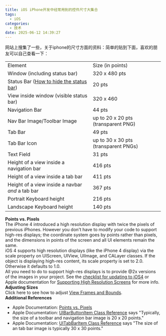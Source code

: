```yaml
---
title: iOS iPhone开发中经常用到的控件尺寸大集合
tags:
  - iOS
categories:
  - 技术
date: 2025-06-12 14:39:27
---
```


网站上搜集了一些，关于iphone的尺寸方面的资料：简单的贴到下面，喜欢的朋友可以自己查看一下：

|  |  |
| --- | --- |
| Element | Size (in points) |
| Window (including status bar) | 320 x 480 pts |
| Status Bar  ([How to hide the status bar](http://www.idev101.com/code/User_Interface/UIStatusBar.html)) | 20 pts |
| View inside window  (visible status bar) | 320 x 460 |
| Navigation Bar | 44 pts |
| Nav Bar Image/Toolbar Image | up to 20 x 20 pts (transparent PNG) |
| Tab Bar | 49 pts |
| Tab Bar Icon | up to 30 x 30 pts (transparent PNGs) |
| Text Field | 31 pts |
| Height of a view inside a navigation bar | 416 pts |
| Height of a view inside a tab bar | 411 pts |
| Height of a view inside a navbar *and* a tab bar | 367 pts |
| Portrait Keyboard height | 216 pts |
| Landscape Keyboard height | 140 pts |

**Points vs. Pixels**  
The iPhone 4 introduced a high resolution display with twice the pixels of previous iPhones. However you don't have to modify your code to support high-res displays; the coordinate system goes by points rather than pixels, and the dimensions in points of the screen and all UI elements remain the same.  
iOS 4 supports high resolution displays (like the iPhone 4 display) via the scale property on UIScreen, UIView, UIImage, and CALayer classes. If the object is displaying high-res content, its scale property is set to 2.0. Otherwise it defaults to 1.0.  
All you need to do to support high-res displays is to provide @2x versions of the images in your project. See the [checklist for updating to iOS4](http://www.idev101.com/code/Distribution/updating_ios4.html#l2) or Apple documentation for [Supporting High Resolution Screens](http://developer.apple.com/library/ios/documentation/2DDrawing/Conceptual/DrawingPrintingiOS/SupportingHiResScreens/SupportingHiResScreens.html) for more info.  
**Adjusting Sizes**  
Click here to see how to adjust [View Frames and Bounds](http://www.idev101.com/code/User_Interface/view_frames_bounds.html).  
**Additional References**

* Apple Documentation: [Points vs. Pixels](http://developer.apple.com/library/ios/documentation/2DDrawing/Conceptual/DrawingPrintingiOS/GraphicsDrawingOverview/GraphicsDrawingOverview.html#/apple_ref/doc/uid/TP40010156-CH14-SW7)
* Apple Documentation: [UIBarButtonItem Class Reference](http://developer.apple.com/iphone/library/documentation/UIKit/Reference/UIBarButtonItem_Class/Reference/Reference.html#/apple_ref/doc/uid/TP40007519-CH3-SW3) says "Typically, the size of a toolbar and navigation bar image is 20 x 20 points."
* Apple Documentation: [UITabBarItem Class Reference](http://developer.apple.com/iphone/library/documentation/UIKit/Reference/UITabBarItem_Class/Reference/Reference.html#/apple_ref/occ/instm/UITabBarItem/initWithTitle:image:tag:) says "The size of an tab bar image is typically 30 x 30 points."

